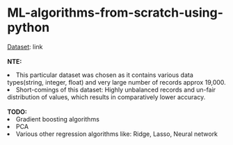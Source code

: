 # ML-algorithms-from-scratch-using-python
<ins>Dataset</ins>: <href>link</href>
<br><br>
<b>NTE: </b>
<li> This particular dataset was chosen as it contains various data types(string, integer, float) and very large number of records approx 19,000.</li>
<li> Short-comings of this dataset: Highly unbalanced records and un-fair distribution of values, which results in comparatively lower accuracy. </li>
<br>
<b>TODO: </b>
<li> Gradient boosting algorithms</li>
<li> PCA </li>
<li> Various other regression algorithms like: Ridge, Lasso, Neural network</li>
